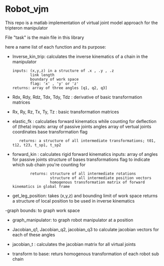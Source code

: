 # Robot_vjm

This repo is a matlab implementation of virtual joint model approach for the tripteron manipulator 

File "task" is the main file in this library 

here a name list of each function and its purpose: 

- Inverse_kin_trip:
      calculates the inverse kinematics of a chain in the manipulator
      
      inputs: (x,y,z) in a structure of .x , .y , .z 
              link length
              boundary of work space 
              flag: 'x' , 'y' or 'z' 
      returns: array of three angles [q1, q2, q3]
      
- Rdx, Rdy, Rdz, Tdx, Tdy, Tdz : derivative of basic transformation matrices 

- Rx, Ry, Rz, Tx, Ty, Tz : basic transformation matrices 

- elastic_fk : calculaties forward kinematics while counting for deflection of (theta)
        inputs: array   of passive joints angles
                array of vertual joints coordinates
                base transformation 
                flag 
                
         returns: a structure of all intermediate transformations; t01, t12, t23, t_sp1, t_sp2 

- forward_kin : calculates rigid forward kinematics 
              inputs: array of angles for passive joints
                      structure of bases transformations 
                      flag to indicate which sub chain you're counting for 
                      
              returns: structure of all intermediate rotations 
                       structure of all intermediate position vectors 
                       homogenous transformation matrix of forward kinematics in global frame

- get_leg_position: takes (x,y,z) and bounding limit of work space 
                     returns a structure of local position to be used in inverse kinematics
                     
-graph bounds: to graph work space 

- graph_manipulator: to graph robot manipulator at a position 

- Jacobian_q1, Jacobian_q2, jacobian_q3 to calculate jacobian vectors for each of these angles 

- jacobian_t : calculates the jacobian matrix for all virtual joints 

- transform to base: returs homogenous transformation of each robot sub chain


